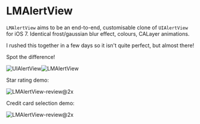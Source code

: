 LMAlertView
===========

`LMAlertView` aims to be an end-to-end, customisable clone of `UIAlertView` for iOS 7. Identical frost/gaussian blur effect, colours, CALayer animations.

I rushed this together in a few days so it isn't quite perfect, but almost there!

Spot the difference!

![UIAlertView](http://lmcd.me/UIAlertView-cutout.png)![LMAlertView](http://lmcd.me/LMAlertView-cutout.png)

Star rating demo:

![LMAlertView-review@2x](http://lmcd.me/LMAlertView-review@2x.png)

Credit card selection demo:

![LMAlertView-review@2x](http://lmcd.me/LMAlertView-card@2x.png)
